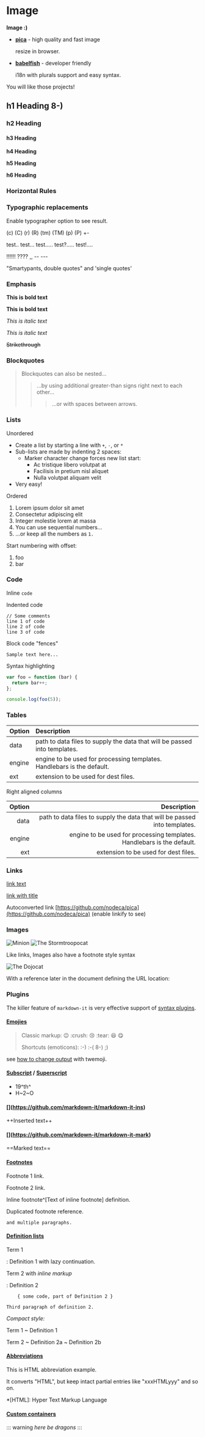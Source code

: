 # Image

**Image :\)**

* [**pica**](https://nodeca.github.io/pica/demo/) - high quality and fast image

  resize in browser.

* [**babelfish**](https://github.com/nodeca/babelfish/) - developer friendly

  i18n with plurals support and easy syntax.

You will like those projects!

## h1 Heading 8-\)

### h2 Heading

#### h3 Heading

**h4 Heading**

**h5 Heading**

**h6 Heading**

### Horizontal Rules

### Typographic replacements

Enable typographer option to see result.

\(c\) \(C\) \(r\) \(R\) \(tm\) \(TM\) \(p\) \(P\) +-

test.. test... test..... test?..... test!....

!!!!!! ???? ,, -- ---

"Smartypants, double quotes" and 'single quotes'

### Emphasis

**This is bold text**

**This is bold text**

_This is italic text_

_This is italic text_

~~Strikethrough~~

### Blockquotes

> Blockquotes can also be nested...
>
> > ...by using additional greater-than signs right next to each other...
> >
> > > ...or with spaces between arrows.

### Lists

Unordered

* Create a list by starting a line with `+`, `-`, or `*`
* Sub-lists are made by indenting 2 spaces:
  * Marker character change forces new list start:
    * Ac tristique libero volutpat at
    * Facilisis in pretium nisl aliquet
    * Nulla volutpat aliquam velit
* Very easy!

Ordered

1. Lorem ipsum dolor sit amet
2. Consectetur adipiscing elit
3. Integer molestie lorem at massa
4. You can use sequential numbers...
5. ...or keep all the numbers as `1.`

Start numbering with offset:

1. foo
2. bar

### Code

Inline `code`

Indented code

```text
// Some comments
line 1 of code
line 2 of code
line 3 of code
```

Block code "fences"

```text
Sample text here...
```

Syntax highlighting

```javascript
var foo = function (bar) {
  return bar++;
};

console.log(foo(5));
```

### Tables

| Option | Description |
| :--- | :--- |
| data | path to data files to supply the data that will be passed into templates. |
| engine | engine to be used for processing templates. Handlebars is the default. |
| ext | extension to be used for dest files. |

Right aligned columns

| Option | Description |
| ---: | ---: |
| data | path to data files to supply the data that will be passed into templates. |
| engine | engine to be used for processing templates. Handlebars is the default. |
| ext | extension to be used for dest files. |

### Links

[link text](http://dev.nodeca.com)

[link with title](http://nodeca.github.io/pica/demo/)

Autoconverted link [https://github.com/nodeca/pica](https://github.com/nodeca/pica) \(enable linkify to see\)

### Images

![Minion](https://octodex.github.com/images/minion.png) ![The Stormtroopocat](https://octodex.github.com/images/stormtroopocat.jpg)

Like links, Images also have a footnote style syntax

![The Dojocat](https://octodex.github.com/images/dojocat.jpg)

With a reference later in the document defining the URL location:

### Plugins

The killer feature of `markdown-it` is very effective support of [syntax plugins](https://www.npmjs.org/browse/keyword/markdown-it-plugin).

#### [Emojies](https://github.com/markdown-it/markdown-it-emoji)

> Classic markup: :wink: :crush: :cry: :tear: :laughing: :yum:
>
> Shortcuts \(emoticons\): :-\) :-\( 8-\) ;\)

see [how to change output](https://github.com/markdown-it/markdown-it-emoji#change-output) with twemoji.

#### [Subscript](https://github.com/markdown-it/markdown-it-sub) / [Superscript](https://github.com/markdown-it/markdown-it-sup)

* 19^th^
* H~2~O

#### [\](https://github.com/markdown-it/markdown-it-ins)

++Inserted text++

#### [\](https://github.com/markdown-it/markdown-it-mark)

==Marked text==

#### [Footnotes](https://github.com/markdown-it/markdown-it-footnote)

Footnote 1 link.

Footnote 2 link.

Inline footnote^\[Text of inline footnote\] definition.

Duplicated footnote reference.

```text
and multiple paragraphs.
```

#### [Definition lists](https://github.com/markdown-it/markdown-it-deflist)

Term 1

: Definition 1 with lazy continuation.

Term 2 with _inline markup_

: Definition 2

```text
    { some code, part of Definition 2 }

Third paragraph of definition 2.
```

_Compact style:_

Term 1 ~ Definition 1

Term 2 ~ Definition 2a ~ Definition 2b

#### [Abbreviations](https://github.com/markdown-it/markdown-it-abbr)

This is HTML abbreviation example.

It converts "HTML", but keep intact partial entries like "xxxHTMLyyy" and so on.

\*\[HTML\]: Hyper Text Markup Language

#### [Custom containers](https://github.com/markdown-it/markdown-it-container)

::: warning _here be dragons_ :::

